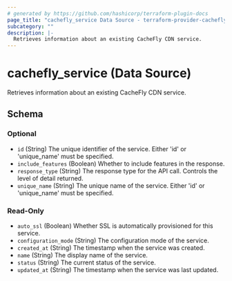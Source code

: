 ```yaml
---
# generated by https://github.com/hashicorp/terraform-plugin-docs
page_title: "cachefly_service Data Source - terraform-provider-cachefly"
subcategory: ""
description: |-
  Retrieves information about an existing CacheFly CDN service.
---
```


# cachefly_service (Data Source)

Retrieves information about an existing CacheFly CDN service.



<!-- schema generated by tfplugindocs -->
## Schema

### Optional

- `id` (String) The unique identifier of the service. Either 'id' or 'unique_name' must be specified.
- `include_features` (Boolean) Whether to include features in the response.
- `response_type` (String) The response type for the API call. Controls the level of detail returned.
- `unique_name` (String) The unique name of the service. Either 'id' or 'unique_name' must be specified.

### Read-Only

- `auto_ssl` (Boolean) Whether SSL is automatically provisioned for this service.
- `configuration_mode` (String) The configuration mode of the service.
- `created_at` (String) The timestamp when the service was created.
- `name` (String) The display name of the service.
- `status` (String) The current status of the service.
- `updated_at` (String) The timestamp when the service was last updated.
